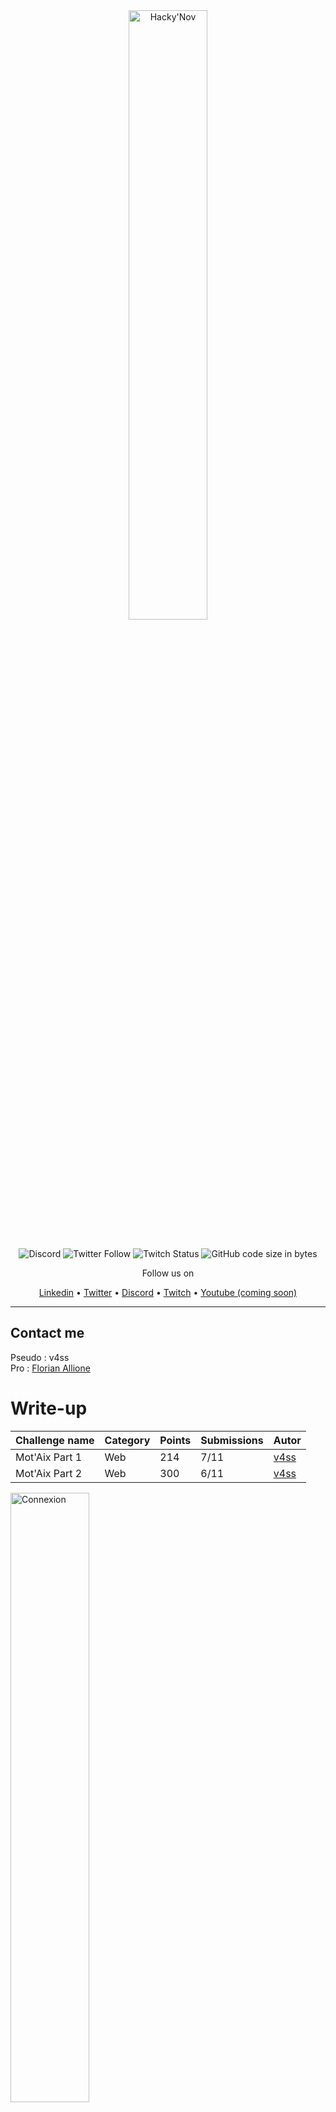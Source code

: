 <div align="center">
  <a href="https://hackynov.fr"><img src="https://i.imgur.com/XGJF8Xu.png" alt="Hacky'Nov" width="50%"></a>
  <br><br>
  
  ![Discord](https://img.shields.io/discord/897766049099956284?label=Discord&style=for-the-badge)
  ![Twitter Follow](https://img.shields.io/twitter/follow/HackyNov?color=%231d9bf0&label=Twitter&style=for-the-badge)
  ![Twitch Status](https://img.shields.io/twitch/status/hackynov?color=%23772ce8&style=for-the-badge)
  ![GitHub code size in bytes](https://img.shields.io/github/languages/code-size/Kur0n33k0/HackyNov_CTFD?color=green&label=size&style=for-the-badge)
  
  <p>Follow us on</p>
  <a href="https://www.linkedin.com/company/hacky-nov/">Linkedin</a>
  •
  <a href="https://twitter.com/HackyNov">Twitter</a>
  •
  <a href="https://discord.gg/JGue7PhV">Discord</a>
  •
  <a href="https://www.twitch.tv/hackynov">Twitch</a>
  •
  <a href="">Youtube (coming soon)</a>
</div>

----
## Contact me

Pseudo : v4ss<br/>
Pro : [Florian Allione](https://www.linkedin.com/in/florian-allione-40879817a/)

# Write-up

| Challenge name  | Category | Points | Submissions | Autor |
|-----------------|---------------|------------------|----------------------|----------------------|
| Mot'Aix Part 1  | Web  | 214 | 7/11 | [v4ss](https://www.linkedin.com/in/florian-allione-40879817a/)|
| Mot'Aix Part 2  | Web  | 300 | 6/11 | [v4ss](https://www.linkedin.com/in/florian-allione-40879817a/)|

<img src="https://i.imgur.com/NKEO7pO.png" alt="Connexion" width="50%">

We can see that there is some field who are deactivated.

So we go in the source code and delete the *disabled* option.

<img src="https://i.imgur.com/VybWTBS.png">

We can also see that there is a pattern on the fields admin and password who are *admin* and *123456789azertyuiopadminpassword*.
When logging, we get the message:

<img src="https://i.imgur.com/7VYS5h9.png">

**FLAG: HACKYNOV{Plut0tF4c1lN0N?}**
**AND GOOD JOB IT'S DONE !**
